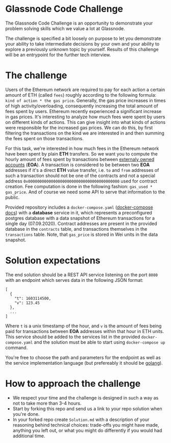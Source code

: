 # Glassnode Code Challenge

The Glassnode Code Challenge is an opportunity to demonstrate your problem
solving skills which we value a lot at Glassnode.

The challenge is specified a bit loosely on purpose to let you demonstrate your
ability to take intermediate decisions by your own and your ability to explore
a previously unknown topic by yourself. Results of this challenge will be an
entrypoint for the further tech interview.

# The challenge

Users of the Ethereum network are required to pay for each action a certain
amount of ETH (called `fees`) roughly according to the following formula: `kind
of action * the gas price`. Generally, the gas price increases in times of
high activity/overloading, consequently increasing the total amount of fees
spent by users. Ethereum recently experienced a significant increase in gas
prices. It's interesting to analyze how much fees were spent by users on different
kinds of actions. This can give insight into what kinds of actions were responsible
for the increased gas prices. We can do this, by first filtering the transactions on the
kind we are interested in and then summing the fees spent on those transactions.

For this task, we're interested in how much fees in the Ethereum network have
been spent by plain **ETH** transfers. So we want you to compute the hourly
amount of fees spent by transactions between [externaly owned accounts][]
(**EOA**). A transaction is considered to be between two **EOA** addresses if it's a
direct **ETH** value transfer, i.e. `to` and `from` addresses of such a
transaction should not be one of the contracts and not a special address
`0x0000000000000000000000000000000000000000` used for contract creation. Fee
computation is done in the following fashion: `gas_used *
gas_price`. And of course we need some API to serve that information to the
public.

Provided repository includes a `docker-compose.yaml` ([docker-compose docs][])
with a **database** service in it, which represents a preconfigured postgres database
with a data snapshot of Ethereum transactions for a single day (07.09.2020). Contract
addresses are present in the provided database in the `contracts` table, and transactions
themselves in the `transactions` table. Note, that `gas_price` is stored in Wei units in
the data snapshot.

# Solution expectations

The end solution should be a REST API service listening on the port `8080`
with an endpoint which serves data in the following JSON format:

```
[
  {
    "t": 1603114500,
    "v": 123.45
  },
  ...
]
```

Where `t` is a unix timestamp of the hour, and `v` is the amount of fees
being paid for transactions between **EOA** addresses within that hour in
ETH units. This service should be added to the services list in the provided
`docker-compose.yaml` and the solution must be able to start using
`docker-compose up` command.

You're free to choose the path and parameters for the endpoint as well as
the service implementation language (but prefereably it should be [golang][]).


# How to approach the challenge

- We respect your time and the challenge is designed in such a way as not to
  take more than 3-4 hours.
- Start by forking this repo and send us a link to your repo solution when
  you're done.
- In your forked repo create `Solution.md` with a description of your reasoning
  behind technical choices: trade-offs you might have made, anything you left out,
  or what you might do differently if you would had additional time.

[externaly owned accounts]: https://ethereum.org/en/whitepaper/#ethereum-accounts
[golang]:https://golang.org/
[gas]: https://ethereum.org/en/developers/docs/gas/
[gastracker]: https://etherscan.io/gastracker
[docker-compose docs]: https://docs.docker.com/compose/
